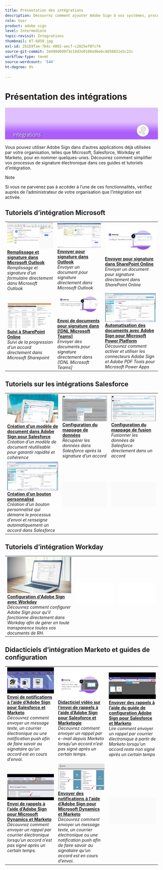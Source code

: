 ```yaml
---
title: Présentation des intégrations
description: Découvrez comment ajouter Adobe Sign à vos systèmes, processus et applications existants.
role: User
product: adobe sign
level: Intermediate
topic-revisit: Integrations
thumbnail: KT-6850.jpg
exl-id: 2b1b9fae-7b4c-4092-aec7-c2025ef07cf4
source-git-commit: 34490d609f3e19d2e0100a96e6c4858831e5c22c
workflow-type: tm+mt
source-wordcount: '544'
ht-degree: 0%

---
```


# Présentation des intégrations

![Sign Integrate Image](../assets/Hero-Integrate.png)

Vous pouvez utiliser Adobe Sign dans d’autres applications déjà utilisées par votre organisation, telles que Microsoft, Salesforce, Workday et Marketo, pour en nommer quelques-unes. Découvrez comment simplifier vos processus de signature électronique dans ces guides et tutoriels d’intégration.

>[!NOTE]
> Si vous ne parvenez pas à accéder à l’une de ces fonctionnalités, vérifiez auprès de l’administrateur de votre organisation que l’intégration est activée.

## Tutoriels d’intégration Microsoft

<table style="table-layout:fixed">
<tr>
  <td>
    <a href="fill-and-sign-doc-microsoft-outlook.md">
      <img alt="Remplissage et signature dans Microsoft Outlook" src="../assets/MS-FillSign.png" />
    </a>
    <div>
    <a href="fill-and-sign-doc-microsoft-outlook.md"><strong>Remplissage et signature dans Microsoft Outlook</strong></a>
    </div>
    <em>Remplissage et signature d’un formulaire directement dans Microsoft Outlook</em>
    <br>
  </td>
  <td>
    <a href="send-for-signature-with-outlook.md">
      <img alt="Envoyer pour signature dans Outlook" src="../assets/MS-SendOutlook.png" />
    </a>
    <div>
    <a href="send-for-signature-with-outlook.md"><strong>Envoyer pour signature dans Outlook</strong></a>
    </div>
    <em>Envoyer un document pour signature directement dans Microsoft Outlook</em>
    <br>
  </td>
  <td>
    <a href="send-for-signature-with-sharepoint-online.md">
      <img alt="Envoyer pour signature dans SharePoint Online" src="../assets/Sending-in-SP.png" />
    </a>
    <div>
    <a href="send-for-signature-with-sharepoint-online.md"><strong>Envoyer pour signature dans SharePoint Online</strong></a>
    </div>
    <em>Envoyer un document pour signature directement dans SharePoint Online</em>
    <br>
  </td>
</tr>
<tr>
  <td>
    <a href="track-an-agreement-with-sharepoint-online.md">
      <img alt="Suivi à SharePoint Online" src="../assets/MS-TrackSP.png" />
    </a>
    <div>
    <a href="track-an-agreement-with-sharepoint-online.md"><strong>Suivi à SharePoint Online</strong></a>
    </div>
    <em>Suivi de la progression d’un accord directement dans Microsoft Sharepoint</em>
    <br>
  </td>
  <td>
    <a href="adobe-sign-teams-mortgage.md">
      <img alt="Envoi de documents pour signature dans [!DNL Microsoft Teams]" src="../assets/teamsmortgage.png" />
    </a>
    <div>
    <a href="adobe-sign-teams-mortgage.md"><strong>Envoi de documents pour signature dans [!DNL Microsoft Teams]</strong></a>
    </div>
    <em>Envoyer des documents pour signature directement dans [!DNL Microsoft Teams]</em>
    <br>
  </td>
  <td>
    <a href="documentautomation.md">
      <img alt="Automatisation des documents avec Adobe Sign pour Microsoft Power Platform" src="../assets/SF-Button.png" />
    </a>
    <div>
    <a href="documentautomation.md"><strong>Automatisation des documents avec Adobe Sign pour Microsoft Power Platform</strong></a>
    </div>
    <em>Découvrez comment activer et utiliser les connecteurs Adobe Sign et Adobe PDF Tools pour Microsoft Power Apps</em>
    <br>
  </td>
</tr>
</table>

## Tutoriels sur les intégrations Salesforce

<table style="table-layout:fixed">
<tr>
  <td>
    <a href="create-an-agreement-template.md">
      <img alt="Création d’un modèle de document dans Adobe Sign pour Salesforce" src="../assets/SF-Template.png" />
    </a>
    <div>
    <a href="create-an-agreement-template.md"><strong>Création d’un modèle de document dans Adobe Sign pour Salesforce</strong></a>
    </div>
    <em>Création d’un modèle de document réutilisable pour garantir rapidité et cohérence</em>
    <br>
  </td>
  <td>
    <a href="set-up-data-mapping.md">
      <img alt="Configuration du mappage de données" src="../assets/SF-DataMapping.png" />
    </a>
    <div>
    <a href="set-up-data-mapping.md"><strong>Configuration du mappage de données</strong></a>
    </div>
    <em>Récupérer les données dans Salesforce après la signature d’un accord</em>
    <br>
  </td>
  <td>
    <a href="set-up-merging-map.md">
      <img alt="Configuration du mappage de fusion" src="../assets/SF-MergeMapping.png" />
    </a>
    <div>
    <a href="set-up-merging-map.md"><strong>Configuration du mappage de fusion</strong></a>
    </div>
    <em>Fusionner les données de Salesforce directement dans un accord</em>
    <br>
  </td>
</tr>
<tr>
  <td>
    <a href="create-a-custom-button.md">
      <img alt="Création d’un bouton personnalisé" src="../assets/SF-Button.png" />
    </a>
    <div>
    <a href="create-a-custom-button.md"><strong>Création d’un bouton personnalisé</strong></a>
    </div>
    <em>Création d’un bouton personnalisé qui démarre le processus d’envoi et renseigne automatiquement un accord dans Salesforce</em>
    <br>
  </td>
  <td>
    <img alt="Espacement" src="../assets/Grayspacer.png" />
    <div>
    <br>
  </td>
  <td>
    <img alt="Espacement" src="../assets/Grayspacer.png" />
    <div>
    <br>
  </td>
</tr>
</table>

## Tutoriels d’intégration Workday

<table style="table-layout:fixed">
<tr>
  <td>
    <a href="workday.md">
      <img alt="Configuration d'Adobe Sign avec Workday" src="../assets/WD-Configure.png" />
    </a>
    <div>
    <a href="workday.md"><strong>Configuration d'Adobe Sign avec Workday</strong></a>
    </div>
    <em>Découvrez comment configurer Adobe Sign pour qu’il fonctionne directement dans Workday afin de gérer en toute transparence toutes vos documents de RH.</em>
    <br>
  </td>
  <td>
    <img alt="Espacement" src="../assets/Whitespacer.png" />
    <div>
    <br>
  </td>
  <td>
    <img alt="Espacement" src="../assets/Whitespacer.png" />
    <div>
    <br>
  </td>
</tr>
</table>

## Didacticiels d’intégration Marketo et guides de configuration

<table style="table-layout:fixed">
<tr>
  <td>
    <a href="marketo-salesforce-sms.md">
      <img alt="Envoi de notifications à l’aide d’Adobe Sign pour Salesforce et Marketo" src="../assets/Integrate-Salesforce-SMS.jpg" />
    </a>
    <div>
    <a href="marketo-salesforce-sms.md"><strong>Envoi de notifications à l’aide d’Adobe Sign pour Salesforce et Marketo</strong></a>
    </div>
    <em>Découvrez comment envoyer un message texte, un courrier électronique ou une notification push afin de faire savoir au signataire qu’un accord est en cours d’envoi.</em>
    <br>
  </td>
  <td>
    <a href="marketo-salesforce-reminder-video.md">
      <img alt="Didacticiel vidéo sur l’envoi de rappels à l’aide d’Adobe Sign pour Salesforce et Marketo" src="../assets/Integrate-Salesforce-Reminder-Video.png" />
    </a>
    <div>
    <a href="marketo-salesforce-reminder.md"><strong>Didacticiel vidéo sur l’envoi de rappels à l’aide d’Adobe Sign pour Salesforce et Marketogie</strong></a>
    </div>
    <em>Découvrez comment envoyer un rappel par e-mail depuis Marketo lorsqu’un accord n’est pas signé après un certain temps.</em>
    <br>
  </td>
  <td>
    <a href="marketo-salesforce-reminder.md">
      <img alt="Envoyer des rappels à l’aide du guide de configuration Adobe Sign pour Salesforce et Marketo" src="../assets/Integrate-Salesforce-Reminder.jpg" />
    </a>
    <div>
    <a href="marketo-salesforce-reminder.md"><strong>Envoyer des rappels à l’aide du guide de configuration Adobe Sign pour Salesforce et Marketo</strong></a>
    </div>
    <em>Lire comment envoyer un rappel par courrier électronique à partir de Marketo lorsqu’un accord reste non signé après un certain temps</em>
    <br>
  </td>
</tr>
<tr>
  <td>
    <a href="marketo-dynamics-reminder.md">
      <img alt="Envoi de rappels à l’aide d’Adobe Sign pour Microsoft Dynamics et Marketo" src="../assets/Integrate-Dynamics-Reminder.jpg" />
    </a>
    <div>
    <a href="marketo-dynamics-reminder.md"><strong>Envoi de rappels à l’aide d’Adobe Sign pour Microsoft Dynamics et Marketo</strong></a>
    </div>
    <em>Découvrez comment envoyer un rappel par courrier électronique lorsqu’un accord n’est pas signé après un certain temps.</em>
    <br>
  </td>
  <td>
    <a href="marketo-dynamics-sms.md">
      <img alt="Envoyer des notifications à l’aide d’Adobe Sign pour Microsoft Dynamics et Marketo" src="../assets/Integrate-Dynamics-SMS.jpg" />
    </a>
    <div>
    <a href="marketo-dynamics-sms.md"><strong>Envoyer des notifications à l’aide d’Adobe Sign pour Microsoft Dynamics et Marketo</strong></a>
    </div>
    <em>Découvrez comment envoyer un message texte, un courrier électronique ou une notification push afin de faire savoir au signataire qu’un accord est en cours d’envoi.</em>
    <br>
  </td>
  <td>
    <img alt="Espacement" src="../assets/Grayspacer.png" />
    <div>
    <br>
  </td>
</tr>
</table>

